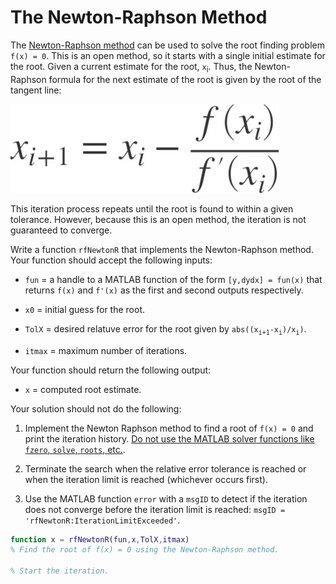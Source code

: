 # The Newton-Raphson Method

The [Newton-Raphson method](https://en.wikipedia.org/wiki/Newton%27s_method) can be used to solve the root finding problem `f(x) = 0`. This is an open method, so it starts with a single initial estimate for the root. Given a current estimate for the root, `x`<sub>i</sub>. Thus, the Newton-Raphson formula for the next estimate of the root is given by the root of the tangent line:

![root of the tangent line](../images/tangent_NR.jpg)

This iteration process repeats until the root is found to within a given tolerance. However, because this is an open method, the iteration is not guaranteed to converge.

Write a function `rfNewtonR` that implements the Newton-Raphson method. Your function should accept the following inputs:

+ `fun` = a handle to a MATLAB function of the form `[y,dydx] = fun(x)` that returns `f(x)` and `f'(x)` as the first and second outputs respectively.

+ `x0` = initial guess for the root.

+ `TolX` = desired relatuve error for the root given by `abs((x`<sub>`i+1`</sub>`-x`<sub>`i`</sub>`)/x`<sub>`i`</sub>`)`.

+ `itmax` = maximum number of iterations.

Your function should return the following output:

+ `x` =  computed root estimate.

Your solution should not do the following:

1. Implement the Newton Raphson method to find a root of `f(x) = 0` and print the iteration history. <u>Do not use the MATLAB solver functions like `fzero`, `solve`, `roots`, etc.</u>.

2. Terminate the search when the relative error tolerance is reached or when the iteration limit is reached (whichever occurs first).

3. Use the MATLAB function `error` with a `msgID` to detect if the iteration does not converge before the iteration limit is reached: `msgID = 'rfNewtonR:IterationLimitExceeded'`.

```matlab
function x = rfNewtonR(fun,x,TolX,itmax)
% Find the root of f(x) = 0 using the Newton-Raphson method. 

% Start the iteration.


```